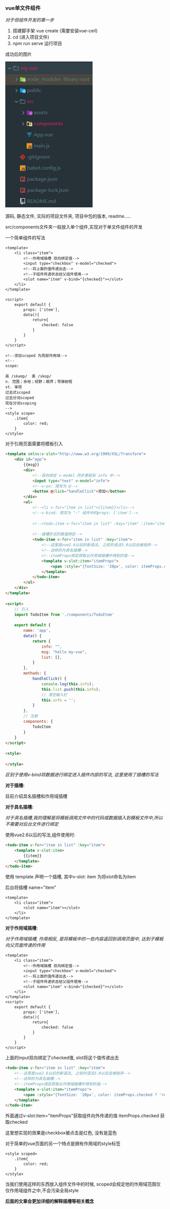 ### vue单文件组件

*对于但组件开发的第一步*

1. 搭建脚手架  vue create <name>  (需要安装vue-ceil)
2. cd <name> (进入项目文件)
3. npm run serve 运行项目



成功后的图片



![](.\vue脚手架搭建完成.png)



源码, 静态文件, 实际的项目文件夹, 项目中包的版本, readme.....



src/components文件夹一般放入单个组件,实现对于单文件组件的开发

一个简单组件的写法

```vue
<template>
    <li class="item">
        <!--作用域插槽 双向绑定值-->
        <input type="checkbox" v-model="checked">
        <!--将上面的值传递出去-->
        <!--子组件传递状态给父组件使用-->
        <slot name="item" v-bind="{checked}"></slot>
    </li>
</template>

<script>
    export default {
        props: ['item'],
        data(){
            return{
                checked: false
            }
        }
    }
</script>

<!--添加scoped 为局部作用域-->
<!--
scope:

英 /skəʊp/  美 /skop/
n. 范围；余地；视野；眼界；导弹射程
vt. 审视
过去式scoped
过去分词scoped
现在分词scoping
-->
<style scope>
    .item{
        color: red;
    }
</style>
```



对于引用页面需要将模板引入



```html
<template xmlns:v-slot="http://www.w3.org/1999/XSL/Transform">
    <div id="app">
        {{msg}}
        <div>
            <!--双向绑定 v-model 同步更新到 info 中-->
            <input type="text" v-model="info">
            <!--v-on: 简写为 @-->
            <button @click="handleClick">添加</button>
        </div>
        <ul>
            <!--<li v-for="item in list">{{item}}</li>-->
            <!--v-bind: 简写为 ":" 组件中的props: ['item']-->

            <!--<todo-item v-for="item in list" :key="item" :item="item"></todo-item>-->

            <!--插槽形式的数值绑定-->
            <todo-item v-for="item in list" :key="item">
                <!--这里是vue2.6以后的新语法, 之前的语法3.0以后会被抛弃-->
                <!--这样的为具名插槽-->
                <!--itemProps绑定获取从作用域插槽中得到的值-->
                <template v-slot:item="itemProps">
                    <span :style="{fontSize: '20px', color: itemProps.checked ? 'red': 'blue'}">{{item}}</span>
                </template>
            </todo-item>
        </ul>
    </div>
</template>

<script>
    // 引入
    import TodoItem from './components/TodoItem'

    export default {
        name: 'app',
        data() {
            return {
                info: "",
                msg: "hello my-vue",
                list: [],
            }
        },
        methods: {
            handleClick() {
                console.log(this.info);
                this.list.push(this.info);
                // 清空输入栏
                this.info = '';
            }
        },
        // 注册
        components: {
            TodoItem
        }
    }
</script>

<style>

</style>
```



*区别于使用v-bind将数据进行绑定进入插件内部的写法, 这里使用了插槽的写法*

**对于插槽:**

目前介绍具名插槽和作用域插槽

**对于具名插槽:**

*对于具名插槽,我的理解是将模板调用文件中的代码或数据插入到模板文件中,所以不需要对后台文件进行绑定*

使用vue2.6以后的写法,组件使用时:

```html
<todo-item v-for="item in list" :key="item">
    <template v-slot:item>
        {{item}}
    </template>
</todo-item>
```

使用 template 声明一个插槽,  其中v-slot: item 为将slot命名为item 

后台将插槽 name="item"

```vue
<template>
    <li class="item">
        <slot name="item"></slot>
    </li>
</template>
```



**对于作用域插槽:**

*对于作用域插槽, 作用相反, 是将模板中的一些内容返回到调用页面中, 达到子模板向父页面传递的作用*

```vue
<template>
    <li class="item">
        <!--作用域插槽 双向绑定值-->
        <input type="checkbox" v-model="checked">
        <!--将上面的值传递出去-->
        <!--子组件传递状态给父组件使用-->
        <slot name="item" v-bind="{checked}"></slot>
    </li>
</template>
<script>
    export default {
        props: ['item'],
        data(){
            return{
                checked: false
            }
        }
    }
</script>
```

上面的input双向绑定了checked值, slot将这个值传递出去

```html
<todo-item v-for="item in list" :key="item">
    <!--这里是vue2.6以后的新语法, 之前的语法3.0以后会被抛弃-->
    <!--这样的为具名插槽-->
    <!--itemProps绑定获取从作用域插槽中得到的值-->
    <template v-slot:item="itemProps">
        <span :style="{fontSize: '20px', color: itemProps.checked ? 'red': 'blue'}">{{item}}</span>
    </template>
</todo-item>
```

外面通过v-slot:item="itemProps"获取组件向外传递的值  itemProps.checked 获取checked

这里想实现的效果是checkbox被点击是红色, 没有是蓝色



对于简单的vue页面的另一个特点是拥有作用域的style标签

```vue
<style scoped>
    .item{
        color: red;
    }
</style>
```

当我们使用这样的东西放入组件文件中的时候, scoped会规定他的作用域范围仅仅作用域组件之中,不会污染全局style



**后面的文章会更加详细的解释插槽等相关概念**